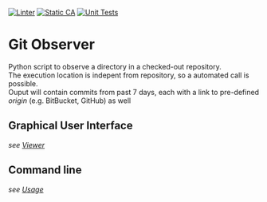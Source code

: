 [![Linter](https://github.com/worstprgr/git-observer/actions/workflows/flake8.yml/badge.svg)](https://github.com/worstprgr/git-observer/actions/workflows/flake8.yml) 
[![Static CA](https://github.com/worstprgr/git-observer/actions/workflows/pyflake.yml/badge.svg?branch=main)](https://github.com/worstprgr/git-observer/actions/workflows/pyflake.yml) 
[![Unit Tests](https://github.com/worstprgr/git-observer/actions/workflows/unittest.yml/badge.svg)](https://github.com/worstprgr/git-observer/actions/workflows/unittest.yml) 

# Git Observer
Python script to observe a directory in a checked-out repository.  
The execution location is indepent from repository, so a automated call is possible.  
Ouput will contain commits from past 7 days, each with a link to pre-defined _origin_ (e.g. BitBucket, GitHub) as well
## Graphical User Interface
_see [Viewer](./doc/Viewer.md)_
## Command line
_see [Usage](./doc/Arguments.md)_